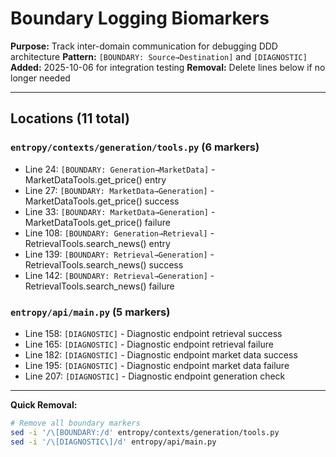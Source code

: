 # Boundary Logging Biomarkers

**Purpose:** Track inter-domain communication for debugging DDD architecture
**Pattern:** `[BOUNDARY: Source→Destination]` and `[DIAGNOSTIC]`
**Added:** 2025-10-06 for integration testing
**Removal:** Delete lines below if no longer needed

---

## Locations (11 total)

### `entropy/contexts/generation/tools.py` (6 markers)
- Line 24: `[BOUNDARY: Generation→MarketData]` - MarketDataTools.get_price() entry
- Line 27: `[BOUNDARY: MarketData→Generation]` - MarketDataTools.get_price() success
- Line 33: `[BOUNDARY: MarketData→Generation]` - MarketDataTools.get_price() failure
- Line 108: `[BOUNDARY: Generation→Retrieval]` - RetrievalTools.search_news() entry
- Line 139: `[BOUNDARY: Retrieval→Generation]` - RetrievalTools.search_news() success
- Line 142: `[BOUNDARY: Retrieval→Generation]` - RetrievalTools.search_news() failure

### `entropy/api/main.py` (5 markers)
- Line 158: `[DIAGNOSTIC]` - Diagnostic endpoint retrieval success
- Line 165: `[DIAGNOSTIC]` - Diagnostic endpoint retrieval failure
- Line 182: `[DIAGNOSTIC]` - Diagnostic endpoint market data success
- Line 195: `[DIAGNOSTIC]` - Diagnostic endpoint market data failure
- Line 207: `[DIAGNOSTIC]` - Diagnostic endpoint generation check

---

**Quick Removal:**
```bash
# Remove all boundary markers
sed -i '/\[BOUNDARY:/d' entropy/contexts/generation/tools.py
sed -i '/\[DIAGNOSTIC\]/d' entropy/api/main.py
```
